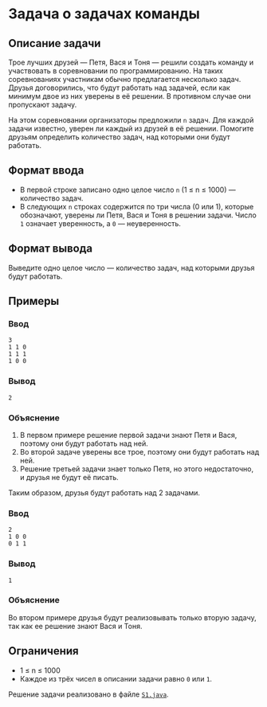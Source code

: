# Задача о задачах команды

## Описание задачи
Трое лучших друзей — Петя, Вася и Тоня — решили создать команду и участвовать в соревновании по программированию. На таких соревнованиях участникам обычно предлагается несколько задач. Друзья договорились, что будут работать над задачей, если как минимум двое из них уверены в её решении. В противном случае они пропускают задачу.

На этом соревновании организаторы предложили `n` задач. Для каждой задачи известно, уверен ли каждый из друзей в её решении. Помогите друзьям определить количество задач, над которыми они будут работать.

## Формат ввода
- В первой строке записано одно целое число `n` (1 ≤ n ≤ 1000) — количество задач.
- В следующих `n` строках содержится по три числа (0 или 1), которые обозначают, уверены ли Петя, Вася и Тоня в решении задачи. Число `1` означает уверенность, а `0` — неуверенность.

## Формат вывода
Выведите одно целое число — количество задач, над которыми друзья будут работать.

## Примеры
### Ввод
```
3
1 1 0
1 1 1
1 0 0
```
### Вывод
```
2
```
### Объяснение
1. В первом примере решение первой задачи знают Петя и Вася, поэтому они будут работать над ней.
2. Во второй задаче уверены все трое, поэтому они будут работать над ней.
3. Решение третьей задачи знает только Петя, но этого недостаточно, и друзья не будут её писать.

Таким образом, друзья будут работать над 2 задачами.

### Ввод
```
2
1 0 0
0 1 1
```
### Вывод
```
1
```
### Объяснение
Во втором примере друзья будут реализовывать только вторую задачу, так как ее решение знают Вася и Тоня.


## Ограничения
- 1 ≤ n ≤ 1000
- Каждое из трёх чисел в описании задачи равно `0` или `1`.


Решение задачи реализовано в файле [`S1.java`](./Main.java).
